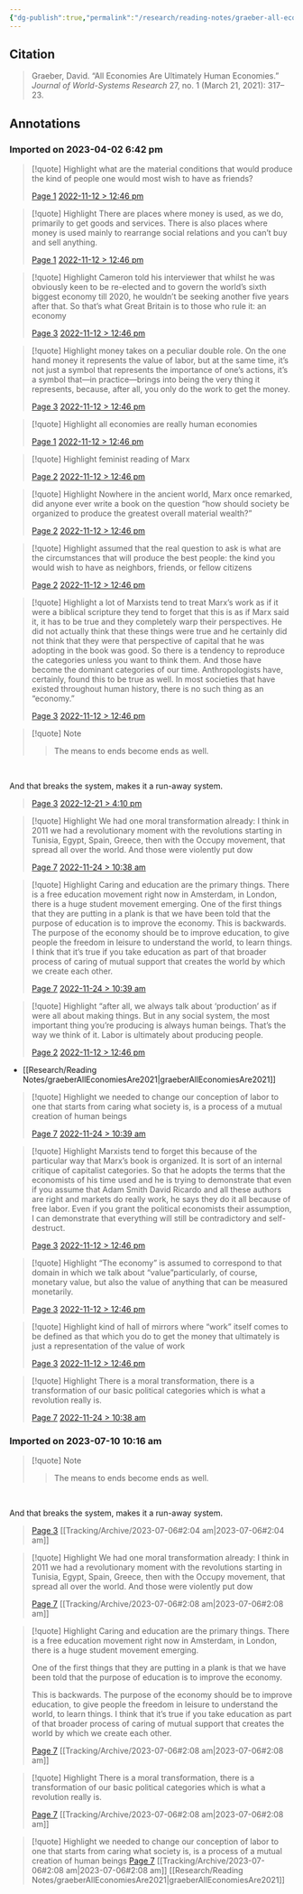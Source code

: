 ```yaml
---
{"dg-publish":true,"permalink":"/research/reading-notes/graeber-all-economies-are2021/","title":"graeberAllEconomiesAre2021","tags":["gardenEntry"]}
---
```



## Citation

> Graeber, David. “All Economies Are Ultimately Human Economies.” *Journal of World-Systems Research* 27, no. 1 (March 21, 2021): 317–23.

## Annotations



### Imported on 2023-04-02 6:42 pm

> [!quote] Highlight
> what are the material conditions that would produce the kind of people one would most wish to have as friends?
> 
> [Page 1](zotero://open-pdf/library/items/DTMY5ES8?page=1) [2022-11-12 > 12:46 pm](2022-11-12#12:46%20pm)

> [!quote] Highlight
> There are places where money is used, as we do, primarily to get goods and services. There is also places where money is used mainly to rearrange social relations and you can’t buy and sell anything.
> 
> [Page 1](zotero://open-pdf/library/items/DTMY5ES8?page=1) [2022-11-12 > 12:46 pm](2022-11-12#12:46%20pm)

> [!quote] Highlight
> Cameron told his interviewer that whilst he was obviously keen to be re-elected and to govern the world’s sixth biggest economy till 2020, he wouldn’t be seeking another five years after that. So that’s what Great Britain is to those who rule it: an economy
> 
> [Page 3](zotero://open-pdf/library/items/DTMY5ES8?page=3) [2022-11-12 > 12:46 pm](2022-11-12#12:46%20pm)

> [!quote] Highlight
> money takes on a peculiar double role. On the one hand money it represents the value of labor, but at the same time, it’s not just a symbol that represents the importance of one’s actions, it’s a symbol that—in practice—brings into being the very thing it represents, because, after all, you only do the work to get the money.
> 
> [Page 3](zotero://open-pdf/library/items/DTMY5ES8?page=3) [2022-11-12 > 12:46 pm](2022-11-12#12:46%20pm)

> [!quote] Highlight
> all economies are really human economies
> 
> [Page 1](zotero://open-pdf/library/items/DTMY5ES8?page=1) [2022-11-12 > 12:46 pm](2022-11-12#12:46%20pm)

> [!quote] Highlight
> feminist reading of Marx
> 
> [Page 2](zotero://open-pdf/library/items/DTMY5ES8?page=2) [2022-11-12 > 12:46 pm](2022-11-12#12:46%20pm)

> [!quote] Highlight
> Nowhere in the ancient world, Marx once remarked, did anyone ever write a book on the question “how should society be organized to produce the greatest overall material wealth?”
> 
> [Page 2](zotero://open-pdf/library/items/DTMY5ES8?page=2) [2022-11-12 > 12:46 pm](2022-11-12#12:46%20pm)

> [!quote] Highlight
> assumed that the real question to ask is what are the circumstances that will produce the best people: the kind you would wish to have as neighbors, friends, or fellow citizens
> 
> [Page 2](zotero://open-pdf/library/items/DTMY5ES8?page=2) [2022-11-12 > 12:46 pm](2022-11-12#12:46%20pm)

> [!quote] Highlight
> a lot of Marxists tend to treat Marx’s work as if it were a biblical scripture they tend to forget that this is as if Marx said it, it has to be true and they completely warp their perspectives. He did not actually think that these things were true and he certainly did not think that they were that perspective of capital that he was adopting in the book was good. So there is a tendency to reproduce the categories unless you want to think them. And those have become the dominant categories of our time. Anthropologists have, certainly, found this to be true as well. In most societies that have existed throughout human history, there is no such thing as an “economy.”
> 
> [Page 3](zotero://open-pdf/library/items/DTMY5ES8?page=3) [2022-11-12 > 12:46 pm](2022-11-12#12:46%20pm)

> [!quote] Note
> 
> > The means to ends become ends as well.<br />
<br />

And that breaks the system, makes it a run-away system.

> 
> [Page 3](zotero://open-pdf/library/items/DTMY5ES8?page=3) [2022-12-21 > 4:10 pm](2022-12-21#4:10%20pm)

> [!quote] Highlight
> We had one moral transformation already: I think in 2011 we had a revolutionary moment with the revolutions starting in Tunisia, Egypt, Spain, Greece, then with the Occupy movement, that spread all over the world. And those were violently put dow
> 
> [Page 7](zotero://open-pdf/library/items/DTMY5ES8?page=7) [2022-11-24 > 10:38 am](2022-11-24#10:38%20am)

> [!quote] Highlight
> Caring and education are the primary things. There is a free education movement right now in Amsterdam, in London, there is a huge student movement emerging. One of the first things that they are putting in a plank is that we have been told that the purpose of education is to improve the economy. This is backwards. The purpose of the economy should be to improve education, to give people the freedom in leisure to understand the world, to learn things. I think that it’s true if you take education as part of that broader process of caring of mutual support that creates the world by which we create each other.
> 
> [Page 7](zotero://open-pdf/library/items/DTMY5ES8?page=7) [2022-11-24 > 10:39 am](2022-11-24#10:39%20am)


<div class="transclusion internal-embed is-loaded"><div class="markdown-embed">




> [!quote] Highlight
> “after all, we always talk about ‘production’ as if were all about making things. But in any social system, the most important thing you’re producing is always human beings. That’s the way we think of it. Labor is ultimately about producing people.
> 
> [Page 2](zotero://open-pdf/library/items/DTMY5ES8?page=2) [2022-11-12 > 12:46 pm](2022-11-12#12:46%20pm)
- [[Research/Reading Notes/graeberAllEconomiesAre2021\|graeberAllEconomiesAre2021]]


</div></div>



> [!quote] Highlight
> we needed to change our conception of labor to one that starts from caring what society is, is a process of a mutual creation of human beings
> 
> [Page 7](zotero://open-pdf/library/items/DTMY5ES8?page=7) [2022-11-24 > 10:39 am](2022-11-24#10:39%20am)

> [!quote] Highlight
> Marxists tend to forget this because of the particular way that Marx’s book is organized. It is sort of an internal critique of capitalist categories. So that he adopts the terms that the economists of his time used and he is trying to demonstrate that even if you assume that Adam Smith David Ricardo and all these authors are right and markets do really work, he says they do it all because of free labor. Even if you grant the political economists their assumption, I can demonstrate that everything will still be contradictory and self-destruct.
> 
> [Page 3](zotero://open-pdf/library/items/DTMY5ES8?page=3) [2022-11-12 > 12:46 pm](2022-11-12#12:46%20pm)

> [!quote] Highlight
> “The economy” is assumed to correspond to that domain in which we talk about “value”particularly, of course, monetary value, but also the value of anything that can be measured monetarily.
> 
> [Page 3](zotero://open-pdf/library/items/DTMY5ES8?page=3) [2022-11-12 > 12:46 pm](2022-11-12#12:46%20pm)

> [!quote] Highlight
> kind of hall of mirrors where “work” itself comes to be defined as that which you do to get the money that ultimately is just a representation of the value of work
> 
> [Page 3](zotero://open-pdf/library/items/DTMY5ES8?page=3) [2022-11-12 > 12:46 pm](2022-11-12#12:46%20pm)

> [!quote] Highlight
> There is a moral transformation, there is a transformation of our basic political categories which is what a revolution really is.
> 
> [Page 7](zotero://open-pdf/library/items/DTMY5ES8?page=7) [2022-11-24 > 10:38 am](2022-11-24#10:38%20am)

### Imported on 2023-07-10 10:16 am

> [!quote] Note
> 
> > The means to ends become ends as well.<br />
<br />

And that breaks the system, makes it a run-away system.

> 
> [Page 3](zotero://open-pdf/library/items/DTMY5ES8?page=3) [[Tracking/Archive/2023-07-06#2:04 am\|2023-07-06#2:04 am]]

> [!quote] Highlight
> We had one moral transformation already: I think in 2011 we had a revolutionary moment with the revolutions starting in Tunisia, Egypt, Spain, Greece, then with the Occupy movement, that spread all over the world. And those were violently put dow
> 
> [Page 7](zotero://open-pdf/library/items/DTMY5ES8?page=7) [[Tracking/Archive/2023-07-06#2:08 am\|2023-07-06#2:08 am]]

> [!quote] Highlight
> Caring and education are the primary things. There is a free education movement right now in Amsterdam, in London, there is a huge student movement emerging.
> 
> One of the first things that they are putting in a plank is that we have been told that the purpose of education is to improve the economy. 
> 
> This is backwards. The purpose of the economy should be to improve education, to give people the freedom in leisure to understand the world, to learn things. I think that it’s true if you take education as part of that broader process of caring of mutual support that creates the world by which we create each other.
> 
> [Page 7](zotero://open-pdf/library/items/DTMY5ES8?page=7) [[Tracking/Archive/2023-07-06#2:08 am\|2023-07-06#2:08 am]]

> [!quote] Highlight
> There is a moral transformation, there is a transformation of our basic political categories which is what a revolution really is.
> 
> [Page 7](zotero://open-pdf/library/items/DTMY5ES8?page=7) [[Tracking/Archive/2023-07-06#2:08 am\|2023-07-06#2:08 am]]


<div class="transclusion internal-embed is-loaded"><div class="markdown-embed">



> [!quote] Highlight
> we needed to change our conception of labor to one that starts from caring what society is, is a process of a mutual creation of human beings
> [Page 7](zotero://open-pdf/library/items/DTMY5ES8?page=7) [[Tracking/Archive/2023-07-06#2:08 am\|2023-07-06#2:08 am]]
[[Research/Reading Notes/graeberAllEconomiesAre2021\|graeberAllEconomiesAre2021]]




</div></div>





